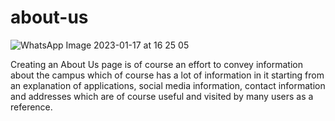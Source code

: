 # about-us

![WhatsApp Image 2023-01-17 at 16 25 05](https://user-images.githubusercontent.com/94814509/212860177-2c5c2ee0-f129-4222-9c90-88daa55000ee.jpeg)

Creating an About Us page is of course an effort to convey information about the campus which of course has a lot of information in it starting from an explanation of applications, social media information, contact information and addresses which are of course useful and visited by many users as a reference.
